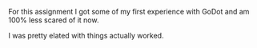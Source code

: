 For this assignment I got some of my first experience with GoDot and am 100% less scared of it now. 

I was pretty elated with things actually worked. 
